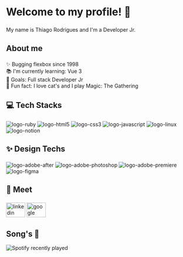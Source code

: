 <h1 align="left">Welcome to my profile! 👋</h1>

###

<p align="left">My name is Thiago Rodrigues and I'm a Developer Jr. </p>

###

<h2 align="left">About me</h2>

###

<p align="left">✨ Bugging flexbox since 1998<br>📚 I'm currently learning: Vue 3 <br>🎯 Goals: Full stack Developer Jr<br>🎲 Fun fact: I love cat's and I play Magic: The Gathering</p>

###

<h2 align="left">💻 Tech Stacks</h2>

###

<div align="left">
  <img src="https://img.shields.io/badge/Ruby-%23CC342D.svg?style=flat&logo=ruby&logoColor=white" alt="logo-ruby" />
  <img src="https://img.shields.io/badge/Html%205-%23E34F26.svg?style=flat&logo=html5&logoColor=white" alt="logo-html5"/>
  <img src="https://img.shields.io/badge/Css%203-%231572B6.svg?style=flat&logo=css3&logoColor=white" alt="logo-css3" />
  <img src="https://img.shields.io/badge/Javascript-%23323330.svg?style=flat&logo=javascript&logoColor=%23F7DF1E" alt="logo-javascript" />
  <img src="https://img.shields.io/badge/Linux-FCC624?style=flat&logo=linux&logoColor=black" alt="logo-linux" />
  <img src="https://img.shields.io/badge/Notion-%23000000.svg?style=flat&logo=notion&logoColor=white" alt="logo-notion" />
</div>

###

<h2 align="left">✨ Design Techs</h2>

###

<div align="left">
  <img src="https://img.shields.io/badge/Adobe%20After%20Effects-9999FF.svg?style=flat&logo=Adobe%20After%20Effects&logoColor=white" alt="logo-adobe-after" />
  <img src="https://img.shields.io/badge/Adobe%20Photoshop-%2331A8FF.svg?style=flat&logo=adobephotoshop&logoColor=white" alt="logo-adobe-photoshop" />
  <img src="https://img.shields.io/badge/Adobe%20Premiere%20Pro-9999FF.svg?style=flat&logo=Adobe%20Premiere%20Pro&logoColor=white" alt="logo-adobe-premiere" />
  <img src="https://img.shields.io/badge/Figma-%23F24E1E.svg?style=flat&logo=figma&logoColor=white" alt="logo-figma" />
</div>

###

<h2 align="left">📧 Meet</h2>

###

<div align="left">
    <a href="https://www.linkedin.com/in/rdes-thiago201/"><img src="https://cdn.jsdelivr.net/gh/devicons/devicon/icons/linkedin/linkedin-original.svg" height="40" width="52" alt="linkedin logo"  /></a>
   <a href="mailto:rdes.thiago@gmail.com"><img src="https://cdn.jsdelivr.net/gh/devicons/devicon/icons/google/google-original.svg" height="40" width="52" alt="google logo"  /></a>
</div>

###

<h2 align="left">Song's 🎵</h2>

<div align="center">
  <a href="https://open.spotify.com/user/thiagosilvabr">
    <img src="https://spotify-recently-played-readme.vercel.app/api?user=thiagosilvabr" alt="Spotify recently played" align="left"  />
  </a>
</div>

###
###
